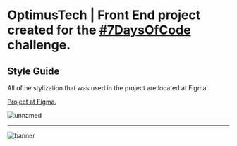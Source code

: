 # OptimusTech | Front End project created for the [#7DaysOfCode](https://7daysofcode.io/) challenge.


## Style Guide

All ofthe stylization that was used in the project are located at Figma.

[Project at Figma.](https://www.figma.com/file/mm3MLozvUDGhDRTxSLlGL5/7daysOfCode-HTML-CSS?node-id=0%3A9878&t=vCAnj4Eu4IZadtAr-0)

![unnamed](https://user-images.githubusercontent.com/84547699/205121101-dd12c4af-32f1-4691-9e69-9cf7107defc1.gif)


<hr>

![banner](https://user-images.githubusercontent.com/84547699/205124422-12676b18-20c0-433c-af20-c325eee2c2b2.png)


